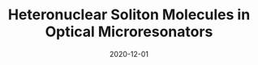 ---
title: "Heteronuclear Soliton Molecules in Optical Microresonators"
collection: publications
category: manuscripts
permalink: /publication/2020-12-01-Heteronuclear-Soliton-Molecules-in-Optical-Microresonators
date: 2020-12-01
venue: '<i>Nature Communications</i>'
paperurl: 'http://www.nature.com/articles/s41467-020-15720-z'
citation: ' Wenle Weng,  Romain Bouchand,  Erwan Lucas,  Ewelina Obrzud,  Tobias Herr,  Tobias Kippenberg, <strong> Heteronuclear Soliton Molecules in Optical Microresonators.</strong>  <i>Nature Communications</i>, 2020.'
---
